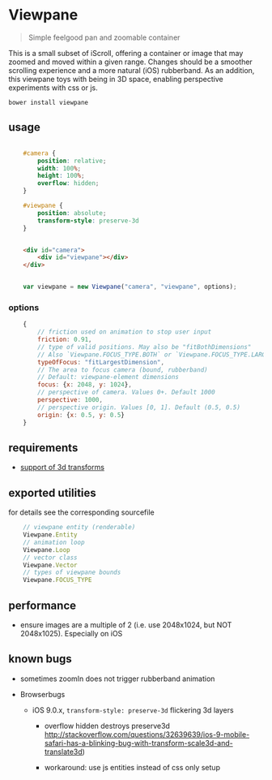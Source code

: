 # Viewpane

> Simple feelgood pan and zoomable container

This is a small subset of iScroll, offering a container or image that may zoomed and moved within a given range. Changes
should be a smoother scrolling experience and a more natural (iOS) rubberband. As an addition, this viewpane toys with
being in 3D space, enabling perspective experiments with css or js.


`bower install viewpane`


## usage

```css

    #camera {
        position: relative;
        width: 100%;
        height: 100%;
        overflow: hidden;    
    }

    #viewpane {
        position: absolute;
        transform-style: preserve-3d
    }
```


```html

    <div id="camera">
        <div id="viewpane"></div>
    </div>
```


```javascript

    var viewpane = new Viewpane("camera", "viewpane", options);

```


### options

```javascript
    {
        // friction used on animation to stop user input
        friction: 0.91,             
        // type of valid positions. May also be "fitBothDimensions"
        // Also `Viewpane.FOCUS_TYPE.BOTH` or `Viewpane.FOCUS_TYPE.LARGEST`
        typeOfFocus: "fitLargestDimension",     
        // The area to focus camera (bound, rubberband)
        // Default: viewpane-element dimensions
        focus: {x: 2048, y: 1024},
        // perspective of camera. Values 0+. Default 1000  
        perspective: 1000,      
        // perspective origin. Values [0, 1]. Default (0.5, 0.5)    
        origin: {x: 0.5, y: 0.5}
    }
```


## requirements

- [support of 3d transforms](http://caniuse.com/#feat=transforms3d)


## exported utilities

for details see the corresponding sourcefile

```javascript
    // viewpane entity (renderable)
    Viewpane.Entity
    // animation loop
    Viewpane.Loop
    // vector class
    Viewpane.Vector
    // types of viewpane bounds
    Viewpane.FOCUS_TYPE
```


## performance

- ensure images are a multiple of 2 (i.e. use 2048x1024, but NOT 2048x1025). Especially on iOS


## known bugs

- sometimes zoomIn does not trigger rubberband animation

- Browserbugs

    - iOS 9.0.x, `transform-style: preserve-3d` flickering 3d layers

        - overflow hidden destroys preserve3d
            http://stackoverflow.com/questions/32639639/ios-9-mobile-safari-has-a-blinking-bug-with-transform-scale3d-and-translate3d)

        - workaround: use js entities instead of css only setup
